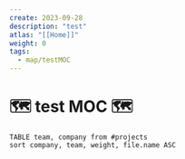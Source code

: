 ```yaml
---
create: 2023-09-28
description: "test"
atlas: "[[Home]]"
weight: 0
tags:
  - map/testMOC
---
```

# 🗺️ test MOC 🗺️
```dataview 
TABLE team, company from #projects   
sort company, team, weight, file.name ASC
```
